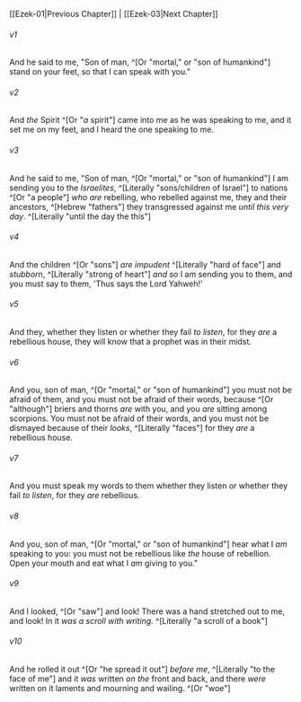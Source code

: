 ﻿---
aliases:
  - Ezekiel 2
---

[[Ezek-01|Previous Chapter]] | [[Ezek-03|Next Chapter]]

###### v1
And he said to me, "Son of man, ^[Or "mortal," or "son of humankind"] stand on your feet, so that I can speak with you."

###### v2
And _the_ Spirit ^[Or "_a_ spirit"] came into me as he was speaking to me, and it set me on my feet, and I heard the one speaking to me.

###### v3
And he said to me, "Son of man, ^[Or "mortal," or "son of humankind"] I am sending you to the _Israelites_, ^[Literally "sons/children of Israel"] to nations ^[Or "a people"] _who are_ rebelling, who rebelled against me, they and their ancestors, ^[Hebrew "fathers"] they transgressed against me _until this very day_. ^[Literally "until the day the this"]

###### v4
And the children ^[Or "sons"] _are_ _impudent_ ^[Literally "hard of face"] and _stubborn_, ^[Literally "strong of heart"] _and so_ I am sending you to them, and you must say to them, 'Thus says the Lord Yahweh!'

###### v5
And they, whether they listen or whether they fail _to listen_, for they _are_ a rebellious house, they will know that a prophet was in their midst.

###### v6
And you, son of man, ^[Or "mortal," or "son of humankind"] you must not be afraid of them, and you must not be afraid of their words, because ^[Or "although"] briers and thorns _are_ with you, and you _are_ sitting among scorpions. You must not be afraid of their words, and you must not be dismayed because of their _looks_, ^[Literally "faces"] for they _are_ a rebellious house.

###### v7
And you must speak my words to them whether they listen or whether they fail _to listen_, for they _are_ rebellious.

###### v8
And you, son of man, ^[Or "mortal," or "son of humankind"] hear what I _am_ speaking to you: you must not be rebellious like _the_ house of rebellion. Open your mouth and eat what I _am_ giving to you."

###### v9
And I looked, ^[Or "saw"] and look! There was a hand stretched out to me, and look! In it _was_ _a scroll with writing_. ^[Literally "a scroll of a book"]

###### v10
And he rolled it out ^[Or "he spread it out"] _before me_, ^[Literally "to the face of me"] and it _was_ written _on the_ front and back, and there _were_ written on it laments and mourning and wailing. ^[Or "woe"]